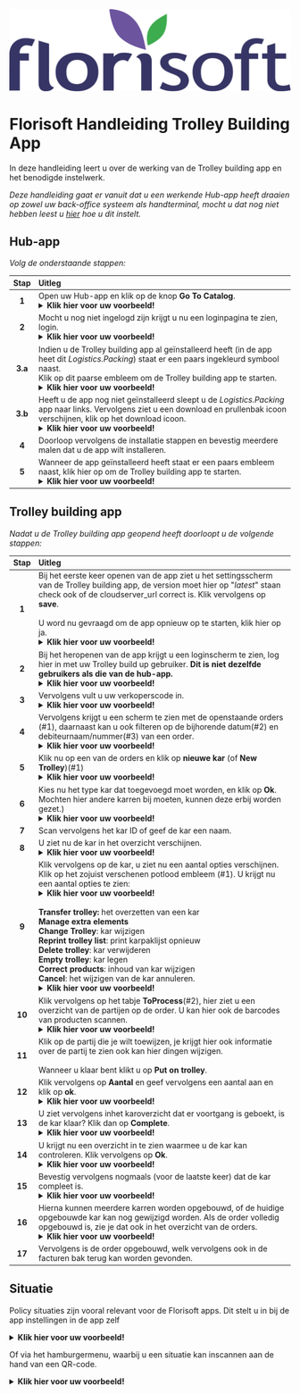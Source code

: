 <img src="../../fslogo.png">

# Florisoft Handleiding Trolley Building App

In deze handleiding leert u over de werking van de Trolley building app en het benodigde instelwerk.

*Deze handleiding gaat er vanuit dat u een werkende Hub-app heeft draaien op zowel uw back-office systeem als handterminal, mocht u dat nog niet hebben leest u [hier](https://github.com/florisoft/User.Manuals/blob/main/CLOUD%20APPLICATIONS/Hub%20App/Installatie%20Hub-App.md) hoe u dit instelt.*

## Hub-app

*Volg de onderstaande stappen:*

|Stap|Uitleg|
|:-:|:--|
|**1**|Open uw Hub-app en klik op de knop **Go To Catalog**.<details><summary><b>Klik hier voor uw voorbeeld!</b></summary><img src="Media/NL/1.png"></details>|
|**2**|Mocht u nog niet ingelogd zijn krijgt u nu een loginpagina te zien, login.<details><summary><b>Klik hier voor uw voorbeeld!</b></summary><img src="Media/NL/2.png"></details>|
|**3.a**|Indien u de Trolley building app al geïnstalleerd heeft (in de app heet dit *Logistics.Packing*) staat er een paars ingekleurd symbool naast.<br>Klik op dit paarse embleem om de Trolley building app te starten.<details><summary><b>Klik hier voor uw voorbeeld!</b></summary><img src="Media/NL/8.png"></details>|
|**3.b**|Heeft u de app nog niet geïnstalleerd sleept u de *Logistics.Packing* app naar links. Vervolgens ziet u een download en prullenbak icoon verschijnen, klik op het download icoon. <details><summary><b>Klik hier voor uw voorbeeld!</b></summary><img src="Media/NL/4.png"></details>|
|**4**|Doorloop vervolgens de installatie stappen en bevestig meerdere malen dat u de app wilt installeren.|
|**5**|Wanneer de app geïnstalleerd heeft staat er een paars embleem naast, klik hier op om de Trolley building app te starten.<details><summary><b>Klik hier voor uw voorbeeld!</b></summary><img src="Media/NL/8.png"></details>|

## Trolley building app

*Nadat u de Trolley building app geopend heeft doorloopt u de volgende stappen:*

|Stap|Uitleg|
|:-:|:--|
|**1**|Bij het eerste keer openen van de app ziet u het settingsscherm van de Trolley building app, de version moet hier op "*latest*" staan check ook of de cloudserver_url correct is. Klik vervolgens op **save**.<br><br>U word nu gevraagd om de app opnieuw op te starten, klik hier op ja.<details><summary><b>Klik hier voor uw voorbeeld!</b></summary><img src="Media/NL/9.png"></details>|
|**2**|Bij het heropenen van de app krijgt u een loginscherm te zien, log hier in met uw Trolley build up gebruiker. **Dit is niet dezelfde gebruikers als die van de hub-app.**<details><summary><b>Klik hier voor uw voorbeeld!</b></summary><img src="Media/NL/10.png"></details>|
|**3**|Vervolgens vult u uw verkoperscode in.<details><summary><b>Klik hier voor uw voorbeeld!</b></summary><img src="Media/NL/11.png"></details>|
|**4**|Vervolgens krijgt u een scherm te zien met de openstaande orders (#1), daarnaast kan u ook filteren op de bijhorende datum(#2) en debiteurnaam/nummer(#3) van een order.<details><summary><b>Klik hier voor uw voorbeeld!</b></summary><img src="Media/NL/12.png"></details>|
|**5**|Klik nu op een van de orders en klik op **nieuwe kar** (of **New Trolley**)(#1)<details><summary><b>Klik hier voor uw voorbeeld!</b></summary><img src="Media/NL/13.png"></details>|
|**6**|Kies nu het type kar dat toegevoegd moet worden, en klik op **Ok**.<Br>Mochten hier andere karren bij moeten, kunnen deze erbij worden gezet.)<details><summary><b>Klik hier voor uw voorbeeld!</b></summary><img src="Media/NL/14.png"></details>|
|**7**|Scan vervolgens het kar ID of geef de kar een naam.|
|**8**|U ziet nu de kar in het overzicht verschijnen.<details><summary><b>Klik hier voor uw voorbeeld!</b></summary><img src="Media/NL/15.png"></details>|
|**9**|Klik vervolgens op de kar, u ziet nu een aantal opties verschijnen. Klik op het zojuist verschenen potlood embleem (#1). U krijgt nu een aantal opties te zien:<details><summary><b>Klik hier voor uw voorbeeld!</b></summary><img src="Media/NL/17.png"></details><br>**Transfer trolley:** het overzetten van een kar<br>**Manage extra elements**<br>**Change Trolley**: kar wijzigen<br>**Reprint trolley list**: print karpaklijst opnieuw<br>**Delete trolley**: kar verwijderen<br>**Empty trolley**: kar legen<br>**Correct products**: inhoud van kar wijzigen<br>**Cancel**: het wijzigen van de kar annuleren.<details><summary><b>Klik hier voor uw voorbeeld!</b></summary><img src="Media/NL/16.png"></details>|
|**10**|Klik vervolgens op het tabje **ToProcess**(#2), hier ziet u een overzicht van de partijen op de order. U kan hier ook de barcodes van producten scannen.<details><summary><b>Klik hier voor uw voorbeeld!</b></summary><img src="Media/NL/18.png"></details>|
|**11**|Klik op de partij die je wilt toewijzen, je krijgt hier ook informatie over de partij te zien ook kan hier dingen wijzigen.<br><br>Wanneer u klaar bent klikt u op **Put on trolley**.|
|**12**|Klik vervolgens op **Aantal** en geef vervolgens een aantal aan en klik op **ok**.<details><summary><b>Klik hier voor uw voorbeeld!</b></summary><img src="Media/NL/19.png"></details>|
|**13**|U ziet vervolgens inhet karoverzicht dat er voortgang is geboekt, is de kar klaar? Klik dan op **Complete**.<details><summary><b>Klik hier voor uw voorbeeld!</b></summary><img src="Media/NL/20.png"></details>|
|**14**|U krijgt nu een overzicht in te zien waarmee u de kar kan controleren. Klik vervolgens op **Ok**.<details><summary><b>Klik hier voor uw voorbeeld!</b></summary><img src="Media/NL/21.png"></details>|
|**15**|Bevestig vervolgens nogmaals (voor de laatste keer) dat de kar compleet is.<details><summary><b>Klik hier voor uw voorbeeld!</b></summary><img src="Media/NL/22.png"></details>|
|**16**|Hierna kunnen meerdere karren worden opgebouwd, of de huidige opgebouwde kar kan nog gewijzigd worden. Als de order volledig opgebouwd is, zie je dat ook in het overzicht van de orders.<details><summary><b>Klik hier voor uw voorbeeld!</b></summary><img src="Media/NL/23.png"></details>|
|**17**|Vervolgens is de order opgebouwd, welk vervolgens ook in de facturen bak terug kan worden gevonden.|

## Situatie 

Policy situaties zijn vooral relevant voor de Florisoft apps. 
Dit stelt u in bij de app instellingen in de app zelf

<details><summary><b>Klik hier voor uw voorbeeld!</b></summary><img src="Media/NL/21.png"></details>

Of via het hamburgermenu, waarbij u een situatie kan inscannen aan de hand van een QR-code.

<details><summary><b>Klik hier voor uw voorbeeld!</b></summary><img src="Media/NL/20.png"></details>